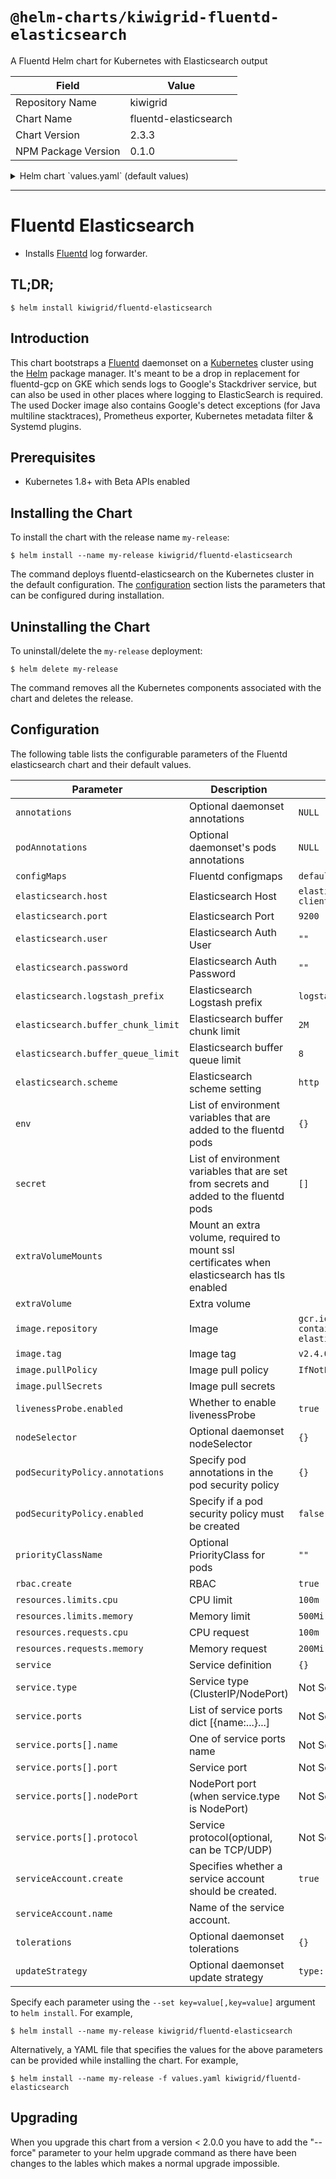 # `@helm-charts/kiwigrid-fluentd-elasticsearch`

A Fluentd Helm chart for Kubernetes with Elasticsearch output

| Field               | Value                 |
| ------------------- | --------------------- |
| Repository Name     | kiwigrid              |
| Chart Name          | fluentd-elasticsearch |
| Chart Version       | 2.3.3                 |
| NPM Package Version | 0.1.0                 |

<details>

<summary>Helm chart `values.yaml` (default values)</summary>

```yaml
image:
  repository: gcr.io/google-containers/fluentd-elasticsearch
  ## Specify an imagePullPolicy (Required)
  ## It's recommended to change this to 'Always' if the image tag is 'latest'
  ## ref: http://kubernetes.io/docs/user-guide/images/#updating-images
  tag: v2.4.0
  pullPolicy: IfNotPresent
  ## Optionally specify an array of imagePullSecrets.
  ## Secrets must be manually created in the namespace.
  ## ref: https://kubernetes.io/docs/tasks/configure-pod-container/pull-image-private-registry/
  ##
  # pullSecrets:
  #   - myRegistrKeySecretName

# Specify to use specific priorityClass for pods
# ref: https://kubernetes.io/docs/concepts/configuration/pod-priority-preemption/
# If a Pod cannot be scheduled, the scheduler tries to preempt (evict) lower priority
# Pods to make scheduling of the pending Pod possible.
priorityClassName: ''

## Configure resource requests and limits
## ref: http://kubernetes.io/docs/user-guide/compute-resources/
##
resources:
  {}
  # limits:
  #   cpu: 100m
  #   memory: 500Mi
  # requests:
  #   cpu: 100m
  #   memory: 200Mi

elasticsearch:
  host: 'elasticsearch-client'
  port: 9200
  scheme: 'http'
  ssl_version: TLSv1_2
  user: ''
  password: ''
  buffer_chunk_limit: 2M
  buffer_queue_limit: 8
  logstash_prefix: 'logstash'

# If you want to add custom environment variables, use the env dict
# You can then reference these in your config file e.g.:
#     user "#{ENV['OUTPUT_USER']}"
env:
  # OUTPUT_USER: my_user
  # LIVENESS_THRESHOLD_SECONDS: 300
  # STUCK_THRESHOLD_SECONDS: 900

# If you want to add custom environment variables from secrets, use the secret list
secret:
# - name: ELASTICSEARCH_PASSWORD
#   secret_name: elasticsearch
#   secret_key: password

rbac:
  create: true

serviceAccount:
  # Specifies whether a ServiceAccount should be created
  create: true
  # The name of the ServiceAccount to use.
  # If not set and create is true, a name is generated using the fullname template
  name:

## Specify if a Pod Security Policy for node-exporter must be created
## Ref: https://kubernetes.io/docs/concepts/policy/pod-security-policy/
##
podSecurityPolicy:
  enabled: false
  annotations:
    {}
    ## Specify pod annotations
    ## Ref: https://kubernetes.io/docs/concepts/policy/pod-security-policy/#apparmor
    ## Ref: https://kubernetes.io/docs/concepts/policy/pod-security-policy/#seccomp
    ## Ref: https://kubernetes.io/docs/concepts/policy/pod-security-policy/#sysctl
    ##
    # seccomp.security.alpha.kubernetes.io/allowedProfileNames: '*'
    # seccomp.security.alpha.kubernetes.io/defaultProfileName: 'docker/default'
    # apparmor.security.beta.kubernetes.io/defaultProfileName: 'runtime/default'

livenessProbe:
  enabled: true

annotations: {}

podAnnotations:
  {}
  # prometheus.io/scrape: "true"
  # prometheus.io/port: "24231"

## DaemonSet update strategy
## Ref: https://kubernetes.io/docs/tasks/manage-daemon/update-daemon-set/
updateStrategy:
  type: RollingUpdate

tolerations:
  {}
  # - key: node-role.kubernetes.io/master
  #   operator: Exists
  #   effect: NoSchedule

nodeSelector: {}

service:
  {}
  # type: ClusterIP
  # ports:
  #   - name: "monitor-agent"
  #     port: 24231

configMaps:
  system.conf: |-
    <system>
      root_dir /tmp/fluentd-buffers/
    </system>
  containers.input.conf: |-
    # This configuration file for Fluentd / td-agent is used
    # to watch changes to Docker log files. The kubelet creates symlinks that
    # capture the pod name, namespace, container name & Docker container ID
    # to the docker logs for pods in the /var/log/containers directory on the host.
    # If running this fluentd configuration in a Docker container, the /var/log
    # directory should be mounted in the container.
    #
    # These logs are then submitted to Elasticsearch which assumes the
    # installation of the fluent-plugin-elasticsearch & the
    # fluent-plugin-kubernetes_metadata_filter plugins.
    # See https://github.com/uken/fluent-plugin-elasticsearch &
    # https://github.com/fabric8io/fluent-plugin-kubernetes_metadata_filter for
    # more information about the plugins.
    #
    # Example
    # =======
    # A line in the Docker log file might look like this JSON:
    #
    # {"log":"2014/09/25 21:15:03 Got request with path wombat\n",
    #  "stream":"stderr",
    #   "time":"2014-09-25T21:15:03.499185026Z"}
    #
    # The time_format specification below makes sure we properly
    # parse the time format produced by Docker. This will be
    # submitted to Elasticsearch and should appear like:
    # $ curl 'http://elasticsearch-logging:9200/_search?pretty'
    # ...
    # {
    #      "_index" : "logstash-2014.09.25",
    #      "_type" : "fluentd",
    #      "_id" : "VBrbor2QTuGpsQyTCdfzqA",
    #      "_score" : 1.0,
    #      "_source":{"log":"2014/09/25 22:45:50 Got request with path wombat\n",
    #                 "stream":"stderr","tag":"docker.container.all",
    #                 "@timestamp":"2014-09-25T22:45:50+00:00"}
    #    },
    # ...
    #
    # The Kubernetes fluentd plugin is used to write the Kubernetes metadata to the log
    # record & add labels to the log record if properly configured. This enables users
    # to filter & search logs on any metadata.
    # For example a Docker container's logs might be in the directory:
    #
    #  /var/lib/docker/containers/997599971ee6366d4a5920d25b79286ad45ff37a74494f262e3bc98d909d0a7b
    #
    # and in the file:
    #
    #  997599971ee6366d4a5920d25b79286ad45ff37a74494f262e3bc98d909d0a7b-json.log
    #
    # where 997599971ee6... is the Docker ID of the running container.
    # The Kubernetes kubelet makes a symbolic link to this file on the host machine
    # in the /var/log/containers directory which includes the pod name and the Kubernetes
    # container name:
    #
    #    synthetic-logger-0.25lps-pod_default_synth-lgr-997599971ee6366d4a5920d25b79286ad45ff37a74494f262e3bc98d909d0a7b.log
    #    ->
    #    /var/lib/docker/containers/997599971ee6366d4a5920d25b79286ad45ff37a74494f262e3bc98d909d0a7b/997599971ee6366d4a5920d25b79286ad45ff37a74494f262e3bc98d909d0a7b-json.log
    #
    # The /var/log directory on the host is mapped to the /var/log directory in the container
    # running this instance of Fluentd and we end up collecting the file:
    #
    #   /var/log/containers/synthetic-logger-0.25lps-pod_default_synth-lgr-997599971ee6366d4a5920d25b79286ad45ff37a74494f262e3bc98d909d0a7b.log
    #
    # This results in the tag:
    #
    #  var.log.containers.synthetic-logger-0.25lps-pod_default_synth-lgr-997599971ee6366d4a5920d25b79286ad45ff37a74494f262e3bc98d909d0a7b.log
    #
    # The Kubernetes fluentd plugin is used to extract the namespace, pod name & container name
    # which are added to the log message as a kubernetes field object & the Docker container ID
    # is also added under the docker field object.
    # The final tag is:
    #
    #   kubernetes.var.log.containers.synthetic-logger-0.25lps-pod_default_synth-lgr-997599971ee6366d4a5920d25b79286ad45ff37a74494f262e3bc98d909d0a7b.log
    #
    # And the final log record look like:
    #
    # {
    #   "log":"2014/09/25 21:15:03 Got request with path wombat\n",
    #   "stream":"stderr",
    #   "time":"2014-09-25T21:15:03.499185026Z",
    #   "kubernetes": {
    #     "namespace": "default",
    #     "pod_name": "synthetic-logger-0.25lps-pod",
    #     "container_name": "synth-lgr"
    #   },
    #   "docker": {
    #     "container_id": "997599971ee6366d4a5920d25b79286ad45ff37a74494f262e3bc98d909d0a7b"
    #   }
    # }
    #
    # This makes it easier for users to search for logs by pod name or by
    # the name of the Kubernetes container regardless of how many times the
    # Kubernetes pod has been restarted (resulting in a several Docker container IDs).
    # Json Log Example:
    # {"log":"[info:2016-02-16T16:04:05.930-08:00] Some log text here\n","stream":"stdout","time":"2016-02-17T00:04:05.931087621Z"}
    # CRI Log Example:
    # 2016-02-17T00:04:05.931087621Z stdout F [info:2016-02-16T16:04:05.930-08:00] Some log text here
    <source>
      @id fluentd-containers.log
      @type tail
      path /var/log/containers/*.log
      pos_file /var/log/fluentd-containers.log.pos
      time_format %Y-%m-%dT%H:%M:%S.%NZ
      tag raw.kubernetes.*
      format json
      read_from_head true
    </source>
    # Detect exceptions in the log output and forward them as one log entry.
    <match raw.kubernetes.**>
      @id raw.kubernetes
      @type detect_exceptions
      remove_tag_prefix raw
      message log
      stream stream
      multiline_flush_interval 5
      max_bytes 500000
      max_lines 1000
    </match>
  system.input.conf: |-
    # Example:
    # 2015-12-21 23:17:22,066 [salt.state       ][INFO    ] Completed state [net.ipv4.ip_forward] at time 23:17:22.066081
    <source>
      @id minion
      @type tail
      format /^(?<time>[^ ]* [^ ,]*)[^\[]*\[[^\]]*\]\[(?<severity>[^ \]]*) *\] (?<message>.*)$/
      time_format %Y-%m-%d %H:%M:%S
      path /var/log/salt/minion
      pos_file /var/log/salt.pos
      tag salt
    </source>
    # Example:
    # Dec 21 23:17:22 gke-foo-1-1-4b5cbd14-node-4eoj startupscript: Finished running startup script /var/run/google.startup.script
    <source>
      @id startupscript.log
      @type tail
      format syslog
      path /var/log/startupscript.log
      pos_file /var/log/startupscript.log.pos
      tag startupscript
    </source>
    # Examples:
    # time="2016-02-04T06:51:03.053580605Z" level=info msg="GET /containers/json"
    # time="2016-02-04T07:53:57.505612354Z" level=error msg="HTTP Error" err="No such image: -f" statusCode=404
    <source>
      @id docker.log
      @type tail
      format /^time="(?<time>[^)]*)" level=(?<severity>[^ ]*) msg="(?<message>[^"]*)"( err="(?<error>[^"]*)")?( statusCode=($<status_code>\d+))?/
      path /var/log/docker.log
      pos_file /var/log/docker.log.pos
      tag docker
    </source>
    # Example:
    # 2016/02/04 06:52:38 filePurge: successfully removed file /var/etcd/data/member/wal/00000000000006d0-00000000010a23d1.wal
    <source>
      @id etcd.log
      @type tail
      # Not parsing this, because it doesn't have anything particularly useful to
      # parse out of it (like severities).
      format none
      path /var/log/etcd.log
      pos_file /var/log/etcd.log.pos
      tag etcd
    </source>
    # Multi-line parsing is required for all the kube logs because very large log
    # statements, such as those that include entire object bodies, get split into
    # multiple lines by glog.
    # Example:
    # I0204 07:32:30.020537    3368 server.go:1048] POST /stats/container/: (13.972191ms) 200 [[Go-http-client/1.1] 10.244.1.3:40537]
    <source>
      @id kubelet.log
      @type tail
      format multiline
      multiline_flush_interval 5s
      format_firstline /^\w\d{4}/
      format1 /^(?<severity>\w)(?<time>\d{4} [^\s]*)\s+(?<pid>\d+)\s+(?<source>[^ \]]+)\] (?<message>.*)/
      time_format %m%d %H:%M:%S.%N
      path /var/log/kubelet.log
      pos_file /var/log/kubelet.log.pos
      tag kubelet
    </source>
    # Example:
    # I1118 21:26:53.975789       6 proxier.go:1096] Port "nodePort for kube-system/default-http-backend:http" (:31429/tcp) was open before and is still needed
    <source>
      @id kube-proxy.log
      @type tail
      format multiline
      multiline_flush_interval 5s
      format_firstline /^\w\d{4}/
      format1 /^(?<severity>\w)(?<time>\d{4} [^\s]*)\s+(?<pid>\d+)\s+(?<source>[^ \]]+)\] (?<message>.*)/
      time_format %m%d %H:%M:%S.%N
      path /var/log/kube-proxy.log
      pos_file /var/log/kube-proxy.log.pos
      tag kube-proxy
    </source>
    # Example:
    # I0204 07:00:19.604280       5 handlers.go:131] GET /api/v1/nodes: (1.624207ms) 200 [[kube-controller-manager/v1.1.3 (linux/amd64) kubernetes/6a81b50] 127.0.0.1:38266]
    <source>
      @id kube-apiserver.log
      @type tail
      format multiline
      multiline_flush_interval 5s
      format_firstline /^\w\d{4}/
      format1 /^(?<severity>\w)(?<time>\d{4} [^\s]*)\s+(?<pid>\d+)\s+(?<source>[^ \]]+)\] (?<message>.*)/
      time_format %m%d %H:%M:%S.%N
      path /var/log/kube-apiserver.log
      pos_file /var/log/kube-apiserver.log.pos
      tag kube-apiserver
    </source>
    # Example:
    # I0204 06:55:31.872680       5 servicecontroller.go:277] LB already exists and doesn't need update for service kube-system/kube-ui
    <source>
      @id kube-controller-manager.log
      @type tail
      format multiline
      multiline_flush_interval 5s
      format_firstline /^\w\d{4}/
      format1 /^(?<severity>\w)(?<time>\d{4} [^\s]*)\s+(?<pid>\d+)\s+(?<source>[^ \]]+)\] (?<message>.*)/
      time_format %m%d %H:%M:%S.%N
      path /var/log/kube-controller-manager.log
      pos_file /var/log/kube-controller-manager.log.pos
      tag kube-controller-manager
    </source>
    # Example:
    # W0204 06:49:18.239674       7 reflector.go:245] pkg/scheduler/factory/factory.go:193: watch of *api.Service ended with: 401: The event in requested index is outdated and cleared (the requested history has been cleared [2578313/2577886]) [2579312]
    <source>
      @id kube-scheduler.log
      @type tail
      format multiline
      multiline_flush_interval 5s
      format_firstline /^\w\d{4}/
      format1 /^(?<severity>\w)(?<time>\d{4} [^\s]*)\s+(?<pid>\d+)\s+(?<source>[^ \]]+)\] (?<message>.*)/
      time_format %m%d %H:%M:%S.%N
      path /var/log/kube-scheduler.log
      pos_file /var/log/kube-scheduler.log.pos
      tag kube-scheduler
    </source>
    # Example:
    # I1104 10:36:20.242766       5 rescheduler.go:73] Running Rescheduler
    <source>
      @id rescheduler.log
      @type tail
      format multiline
      multiline_flush_interval 5s
      format_firstline /^\w\d{4}/
      format1 /^(?<severity>\w)(?<time>\d{4} [^\s]*)\s+(?<pid>\d+)\s+(?<source>[^ \]]+)\] (?<message>.*)/
      time_format %m%d %H:%M:%S.%N
      path /var/log/rescheduler.log
      pos_file /var/log/rescheduler.log.pos
      tag rescheduler
    </source>
    # Example:
    # I0603 15:31:05.793605       6 cluster_manager.go:230] Reading config from path /etc/gce.conf
    <source>
      @id glbc.log
      @type tail
      format multiline
      multiline_flush_interval 5s
      format_firstline /^\w\d{4}/
      format1 /^(?<severity>\w)(?<time>\d{4} [^\s]*)\s+(?<pid>\d+)\s+(?<source>[^ \]]+)\] (?<message>.*)/
      time_format %m%d %H:%M:%S.%N
      path /var/log/glbc.log
      pos_file /var/log/glbc.log.pos
      tag glbc
    </source>
    # Example:
    # I0603 15:31:05.793605       6 cluster_manager.go:230] Reading config from path /etc/gce.conf
    <source>
      @id cluster-autoscaler.log
      @type tail
      format multiline
      multiline_flush_interval 5s
      format_firstline /^\w\d{4}/
      format1 /^(?<severity>\w)(?<time>\d{4} [^\s]*)\s+(?<pid>\d+)\s+(?<source>[^ \]]+)\] (?<message>.*)/
      time_format %m%d %H:%M:%S.%N
      path /var/log/cluster-autoscaler.log
      pos_file /var/log/cluster-autoscaler.log.pos
      tag cluster-autoscaler
    </source>
    # Logs from systemd-journal for interesting services.
    <source>
      @id journald-docker
      @type systemd
      matches [{ "_SYSTEMD_UNIT": "docker.service" }]
      <storage>
        @type local
        persistent true
        path /var/log/journald-docker.pos
      </storage>
      read_from_head true
      tag docker
    </source>
    <source>
      @id journald-kubelet
      @type systemd
      matches [{ "_SYSTEMD_UNIT": "kubelet.service" }]
      <storage>
        @type local
        persistent true
        path /var/log/journald-kubelet.pos
      </storage>
      read_from_head true
      tag kubelet
    </source>
    <source>
      @id journald-node-problem-detector
      @type systemd
      matches [{ "_SYSTEMD_UNIT": "node-problem-detector.service" }]
      <storage>
        @type local
        persistent true
        path /var/log/journald-node-problem-detector.pos
      </storage>
      read_from_head true
      tag node-problem-detector
    </source>
  forward.input.conf: |-
    # Takes the messages sent over TCP
    <source>
      @type forward
    </source>
  monitoring.conf: |-
    # Prometheus Exporter Plugin
    # input plugin that exports metrics
    <source>
      @type prometheus
    </source>
    <source>
      @type monitor_agent
    </source>
    # input plugin that collects metrics from MonitorAgent
    <source>
      @type prometheus_monitor
      <labels>
        host ${hostname}
      </labels>
    </source>
    # input plugin that collects metrics for output plugin
    <source>
      @type prometheus_output_monitor
      <labels>
        host ${hostname}
      </labels>
    </source>
    # input plugin that collects metrics for in_tail plugin
    <source>
      @type prometheus_tail_monitor
      <labels>
        host ${hostname}
      </labels>
    </source>
  output.conf: |
    # Enriches records with Kubernetes metadata
    <filter kubernetes.**>
      @type kubernetes_metadata
    </filter>

    <match **>
      @id elasticsearch
      @type elasticsearch
      @log_level info
      include_tag_key true
      type_name _doc
      host "#{ENV['OUTPUT_HOST']}"
      port "#{ENV['OUTPUT_PORT']}"
      scheme "#{ENV['OUTPUT_SCHEME']}"
      ssl_version "#{ENV['OUTPUT_SSL_VERSION']}"
      user "#{ENV['OUTPUT_USER']}"
      password "#{ENV['OUTPUT_PASSWORD']}"
      logstash_format true
      logstash_prefix "#{ENV['LOGSTASH_PREFIX']}"
      reconnect_on_error true
      <buffer>
        @type file
        path /var/log/fluentd-buffers/kubernetes.system.buffer
        flush_mode interval
        retry_type exponential_backoff
        flush_thread_count 2
        flush_interval 5s
        retry_forever
        retry_max_interval 30
        chunk_limit_size "#{ENV['OUTPUT_BUFFER_CHUNK_LIMIT']}"
        queue_limit_length "#{ENV['OUTPUT_BUFFER_QUEUE_LIMIT']}"
        overflow_action block
      </buffer>
    </match>

# extraVolumes:
#   - name: es-certs
#     secret:
#       defaultMode: 420
#       secretName: es-certs
# extraVolumeMounts:
#   - name: es-certs
#     mountPath: /certs
#     readOnly: true
```

</details>

---

# Fluentd Elasticsearch

- Installs [Fluentd](https://www.fluentd.org/) log forwarder.

## TL;DR;

```console
$ helm install kiwigrid/fluentd-elasticsearch
```

## Introduction

This chart bootstraps a [Fluentd](https://www.fluentd.org/) daemonset on a [Kubernetes](http://kubernetes.io) cluster using the [Helm](https://helm.sh) package manager.
It's meant to be a drop in replacement for fluentd-gcp on GKE which sends logs to Google's Stackdriver service, but can also be used in other places where logging to ElasticSearch is required.
The used Docker image also contains Google's detect exceptions (for Java multiline stacktraces), Prometheus exporter, Kubernetes metadata filter & Systemd plugins.

## Prerequisites

- Kubernetes 1.8+ with Beta APIs enabled

## Installing the Chart

To install the chart with the release name `my-release`:

```console
$ helm install --name my-release kiwigrid/fluentd-elasticsearch
```

The command deploys fluentd-elasticsearch on the Kubernetes cluster in the default configuration. The [configuration](#configuration) section lists the parameters that can be configured during installation.

## Uninstalling the Chart

To uninstall/delete the `my-release` deployment:

```console
$ helm delete my-release
```

The command removes all the Kubernetes components associated with the chart and deletes the release.

## Configuration

The following table lists the configurable parameters of the Fluentd elasticsearch chart and their default values.

| Parameter                          | Description                                                                                  | Default                                          |
| ---------------------------------- | -------------------------------------------------------------------------------------------- | ------------------------------------------------ |
| `annotations`                      | Optional daemonset annotations                                                               | `NULL`                                           |
| `podAnnotations`                   | Optional daemonset's pods annotations                                                        | `NULL`                                           |
| `configMaps`                       | Fluentd configmaps                                                                           | `default conf files`                             |
| `elasticsearch.host`               | Elasticsearch Host                                                                           | `elasticsearch-client`                           |
| `elasticsearch.port`               | Elasticsearch Port                                                                           | `9200`                                           |
| `elasticsearch.user`               | Elasticsearch Auth User                                                                      | `""`                                             |
| `elasticsearch.password`           | Elasticsearch Auth Password                                                                  | `""`                                             |
| `elasticsearch.logstash_prefix`    | Elasticsearch Logstash prefix                                                                | `logstash`                                       |
| `elasticsearch.buffer_chunk_limit` | Elasticsearch buffer chunk limit                                                             | `2M`                                             |
| `elasticsearch.buffer_queue_limit` | Elasticsearch buffer queue limit                                                             | `8`                                              |
| `elasticsearch.scheme`             | Elasticsearch scheme setting                                                                 | `http`                                           |
| `env`                              | List of environment variables that are added to the fluentd pods                             | `{}`                                             |
| `secret`                           | List of environment variables that are set from secrets and added to the fluentd pods        | `[]`                                             |
| `extraVolumeMounts`                | Mount an extra volume, required to mount ssl certificates when elasticsearch has tls enabled |                                                  |
| `extraVolume`                      | Extra volume                                                                                 |                                                  |
| `image.repository`                 | Image                                                                                        | `gcr.io/google-containers/fluentd-elasticsearch` |
| `image.tag`                        | Image tag                                                                                    | `v2.4.0`                                         |
| `image.pullPolicy`                 | Image pull policy                                                                            | `IfNotPresent`                                   |
| `image.pullSecrets`                | Image pull secrets                                                                           |                                                  |
| `livenessProbe.enabled`            | Whether to enable livenessProbe                                                              | `true`                                           |
| `nodeSelector`                     | Optional daemonset nodeSelector                                                              | `{}`                                             |
| `podSecurityPolicy.annotations`    | Specify pod annotations in the pod security policy                                           | `{}`                                             |
| `podSecurityPolicy.enabled`        | Specify if a pod security policy must be created                                             | `false`                                          |
| `priorityClassName`                | Optional PriorityClass for pods                                                              | `""`                                             |
| `rbac.create`                      | RBAC                                                                                         | `true`                                           |
| `resources.limits.cpu`             | CPU limit                                                                                    | `100m`                                           |
| `resources.limits.memory`          | Memory limit                                                                                 | `500Mi`                                          |
| `resources.requests.cpu`           | CPU request                                                                                  | `100m`                                           |
| `resources.requests.memory`        | Memory request                                                                               | `200Mi`                                          |
| `service`                          | Service definition                                                                           | `{}`                                             |
| `service.type`                     | Service type (ClusterIP/NodePort)                                                            | Not Set                                          |
| `service.ports`                    | List of service ports dict [{name:...}...]                                                   | Not Set                                          |
| `service.ports[].name`             | One of service ports name                                                                    | Not Set                                          |
| `service.ports[].port`             | Service port                                                                                 | Not Set                                          |
| `service.ports[].nodePort`         | NodePort port (when service.type is NodePort)                                                | Not Set                                          |
| `service.ports[].protocol`         | Service protocol(optional, can be TCP/UDP)                                                   | Not Set                                          |
| `serviceAccount.create`            | Specifies whether a service account should be created.                                       | `true`                                           |
| `serviceAccount.name`              | Name of the service account.                                                                 |                                                  |
| `tolerations`                      | Optional daemonset tolerations                                                               | `{}`                                             |
| `updateStrategy`                   | Optional daemonset update strategy                                                           | `type: RollingUpdate`                            |

Specify each parameter using the `--set key=value[,key=value]` argument to `helm install`. For example,

```console
$ helm install --name my-release kiwigrid/fluentd-elasticsearch
```

Alternatively, a YAML file that specifies the values for the above parameters can be provided while installing the chart. For example,

```console
$ helm install --name my-release -f values.yaml kiwigrid/fluentd-elasticsearch
```

## Upgrading

When you upgrade this chart from a version < 2.0.0 you have to add the "--force" parameter to your helm upgrade command as there have been changes to the lables which makes a normal upgrade impossible.
